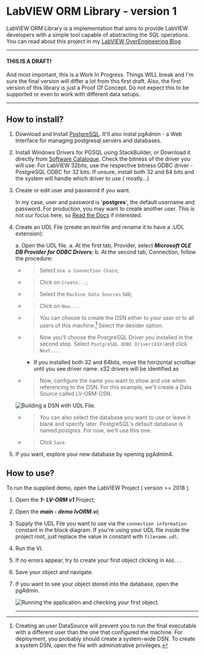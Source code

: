 # LabVIEW ORM Library - version 1

LabVIEW ORM Library is a implementation that aims to provide LabVIEW developers with a simple tool capable of abstracting the SQL operations.
You can read about this project in my [LabVIEW OverEngineering Blog](https://medium.com/labview-overengineering)

_____ 

#### THIS IS A DRAFT!
And most important, this is a Work In Progress. Things WILL break and I'm sure the final version will differ a lot from this first draft. Also, the first version of this library is just a Proof Of Concept.  Do not expect this to be supported or even to work with different data setups.

_____



## How to install? 


1. Download and Install [PostgreSQL](https://www.postgresql.org/download/windows/). It'll also instal pgAdmin - a Web Interface for managing postgresql servers and databases.

2. Install Windows Drivers for PGSQL using StackBuilder, or Download it directly from [Software Catalogue](https://www.postgresql.org/download/products/2-drivers-and-interfaces/).
Check the bitness of the driver you will use: For LabVIEW 32bits, use the respective bitness ODBC driver - PostgreSQL ODBC for 32 bits. If unsure, install both 32 and 64 bits and the system will handle which driver to use ( mostly...)

3. Create or edit user and password if you want. 

	In my case, user and password is '**postgres**', the default username and password. For production, you may want to create another user. This is not our focus here, so [Read the Docs](https://www.postgresql.org/docs/) if interested.

4. Create an UDL File (create an text file and rename it to have a .UDL extension):

	a. Open the UDL file. 
	a. At the first tab, Provider, select ***Microsoft OLE DB Provider for ODBC Drivers***;
	b. At the second tab, Connection, follow the procedure:
	- > Select `Use a Connection Chain`;
	- > Click on `Create...`;
	- > Select the `Machine Data Sources` tab;
	- > Click on `New....`
	- > You can choose to create the DSN either to your user or to all users of this machine.[^1] Select the desider option.
	- > Now you'll choose the PostgreSQL Driver you installed in the second step. Select `PostgreSQL ODBC Driver(XXX)`and click `Next...`.
		- If you installed both 32 and 64bits, move the horizontal scrollbar until you see driver name. x32 drivers will be identified as 
	- > Now, configure the name you want to show and use when referencing to the DSN. For this example, we'll create a Data Source called LV-ORM-DSN.
	
	<img src="./github/DSN-ConnectionString.PNG" alt="Building a DSN with UDL File.">

	- > You can also select the database you want to use or leave it blank and specify later. PostgreSQL's default database is named *postgres*. For now, we'll use this one.
	- > Click `Save`.

5. If you want, explore your new database by opening pgAdmin4.


## How to use?

To run the supplied demo, open the LabVIEW Project ( version >= 2018 ).

1. Open the ***1- LV-ORM v1*** Project;
2. Open the ***main - demo lvORM.vi***;
3. Supply the UDL File you want to use via the `connection information` constant in the block diagram. If you're using your UDL file inside the project root, just replace the value in constant with `filename.udl`.
4. Run the VI.
5. If no errors appear, try to create your first object clicking in `Add...`
6. Save your object and navigate.
7. If you want to see your object stored into the database, open the pgAdmin.

	<img src="./github/Run-and-Create-1st-Record" alt="Running the application and checking your first object.">


	_____

[^1]: Creating an user DataSource will prevent you to run the final executable with a different user than the one that configured the machine. For deployment, you probably should create a system-wide DSN. To create a system DSN, open the file with administrative privileges.  
